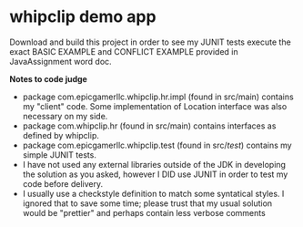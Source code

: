 # whipclip demo app

Download and build this project in order to see my JUNIT tests execute the exact BASIC EXAMPLE and CONFLICT EXAMPLE provided in JavaAssignment word doc.

**Notes to code judge**

- package com.epicgamerllc.whipclip.hr.impl (found in src/main) contains my "client" code. Some implementation of Location interface was also necessary on my side.
- package com.whipclip.hr (found in src/main) contains interfaces as defined by whipclip.
- package com.epicgamerllc.whipclip.test (found in src/_test_) contains my simple JUNIT tests.
- I have not used any external libraries outside of the JDK in developing the solution as you asked, however I DID use JUNIT in order to test my code before delivery.
- I usually use a checkstyle definition to match some syntatical styles. I ignored that to save some time; please trust that my usual solution would be "prettier" and perhaps contain less verbose comments